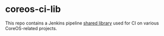 # coreos-ci-lib

This repo contains a Jenkins pipeline
[shared library](https://jenkins.io/doc/book/pipeline/shared-libraries/)
used for CI on various CoreOS-related projects.
